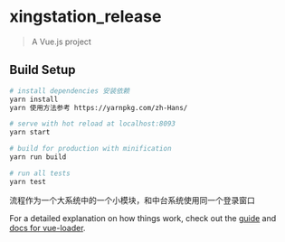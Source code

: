 # xingstation_release

> A Vue.js project

## Build Setup

```bash
# install dependencies 安装依赖
yarn install
yarn 使用方法参考 https://yarnpkg.com/zh-Hans/

# serve with hot reload at localhost:8093
yarn start

# build for production with minification
yarn run build

# run all tests
yarn test
```
流程作为一个大系统中的一个小模块，和中台系统使用同一个登录窗口

For a detailed explanation on how things work, check out the [guide](http://vuejs-templates.github.io/webpack/) and [docs for vue-loader](http://vuejs.github.io/vue-loader).
